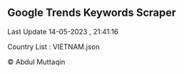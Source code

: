

## Google Trends Keywords Scraper 
 
Last Update 14-05-2023 , 21:41:16

Country List :
VIETNAM.json



© Abdul Muttaqin 

